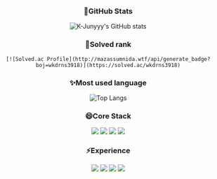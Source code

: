 <div align=center><h3>👋GitHub Stats</h3>
<!--git stats 기본 틀-->

![K-Junyyy's GitHub stats](https://github-readme-stats.vercel.app/api?username=YunsHub&show_icons=true&theme=dracula)

<!--스타일 옵션: dark, radical, merko, gruvbox, tokyonight, onedark, cobalt, synthwave, highcontrast, dracula -->

  
  <div align=center><h3>🌱Solved rank</h3>
  
<!--solved 기본 틀-->

    [![Solved.ac Profile](http://mazassumnida.wtf/api/generate_badge?boj=wkdrns3918)](https://solved.ac/wkdrns3918)
              
<!--언어 기본 틀-->

<div align=center><h3>✨Most used language</h3>

  ![Top Langs](https://github-readme-stats.vercel.app/api/top-langs/?username=YunsHub&layout=Demo&theme=dracula)
  
  <!--스타일 옵션: dark, radical, merko, gruvbox, tokyonight, onedark, cobalt, synthwave, highcontrast, dracula -->
  
  
  
<h3>😄Core Stack</h3>
<a href="https://github.com/YunsHub" target="_blank"><img src="https://img.shields.io/badge/-Android Studio-3DDC84?style=flat-square&logo=Android+Studio&logoColor=white"/></a>
<a href="https://github.com/YunsHub" target="_blank"><img src="https://img.shields.io/badge/-Android-3DDC84?style=flat-square&logo=Android&logoColor=white"/></a>
<a href="https://github.com/YunsHub" target="_blank"><img src="https://img.shields.io/badge/-Kotlin-0095D5?style=flat-square&logo=Kotlin&logoColor=white"/></a>
<a href="https://github.com/YunsHub" target="_blank"><img src="https://img.shields.io/badge/-Java-007396?style=flat-square&logo=Java&logoColor=white"/></a>

  <h3>⚡Experience</h3>
  <a href="https://github.com/YunsHub" target="_blank"><img src="https://img.shields.io/badge/-C-A8B9CC?style=flat-square&logo=C&logoColor=white"/></a>
  <a href="https://github.com/YunsHub" target="_blank"><img src="https://img.shields.io/badge/-Unity-000000?style=flat-square&logo=Unity&logoColor=white"/></a> 
  <a href="https://github.com/YunsHub" target="_blank"><img src="https://img.shields.io/badge/-C Sharp-239120?style=flat-square&logo=C+Sharp&logoColor=white"/></a>
  <a href="https://github.com/YunsHub" target="_blank"><img src="https://img.shields.io/badge/-Spring Boot-6DB33F?style=flat-square&logo=Spring Boot&logoColor=white"/></a>

<!--
**YunsHub/YunsHub** is a ✨ _special_ ✨ repository because its `README.md` (this file) appears on your GitHub profile.

Here are some ideas to get you started:

- 🔭 I’m currently working on ...
- 🌱 I’m currently learning ...
- 👯 I’m looking to collaborate on ...
- 🤔 I’m looking for help with ...
- 💬 Ask me about ...
- 📫 How to reach me: ...
- 😄 Pronouns: ...
- ⚡ Fun fact: ...
-->
